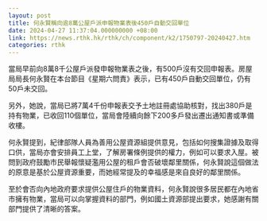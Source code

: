 ```yaml
---
layout: post
title: 何永賢稱向逾8萬公屋戶派申報物業表後450戶自動交回單位
date: 2024-04-27 11:37:04.000000000 +08:00
link: https://news.rthk.hk/rthk/ch/component/k2/1750797-20240427.htm
categories: rthk
---
```


當局早前向8萬8千公屋戶派發申報物業表之後，有500戶沒有交回申報表。房屋局局長何永賢在本台節目《星期六問責》表示，已有450戶自動交回單位，仍有50戶未交回。

另外，她說，當局已將7萬4千份申報表交予土地註冊處協助核對，找出380戶是持有物業，已收回110個單位，當局會陸續向餘下200多戶發出遷出通知書或準備收樓。

何永賢提到，紀律部隊人員為善用公屋資源組提供意見，包括如何搜集證據及取得口供，當局亦會安排員工上堂，了解房署條例提供的權力，例如可以要求入屋。被問到政府鼓勵市民舉報懷疑濫用公屋的租戶會否破壞鄰里關係，何永賢說這個做法的原意是基於公屋資源重要，而她經常提及的幸福感是來自良好的鄰里關係。

至於會否向內地政府要求提供公屋住戶的物業資料，何永賢說很多居民都在內地省市擁有物業，當局可以向掌握資料的部門，例如國土資源部提出要求，她感謝有關部門提供了清晰的答案。
